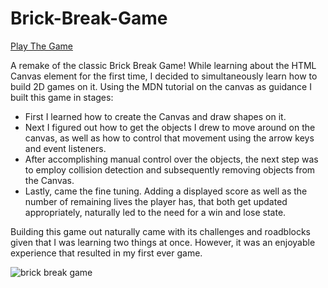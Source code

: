 # Brick-Break-Game

[Play The Game](https://pages.git.generalassemb.ly/OneilCampbell/Brick-Break-Game)

A remake of the classic Brick Break Game! While learning about the HTML Canvas element for the first time, I decided to simultaneously learn how to build 2D games on it. Using the MDN tutorial on the canvas as guidance I built this game in stages:

- First I learned how to create the Canvas and draw shapes on it.
- Next I figured out how to get the objects I drew to move around on the canvas, as well as how to control that movement using the arrow keys and event listeners.
- After accomplishing manual control over the objects, the next step was to employ collision detection and subsequently removing objects from the Canvas.
- Lastly, came the fine tuning. Adding a displayed score as well as the number of remaining lives the player has, that both get updated appropriately, naturally led to the need for a win and lose state.

Building this game out naturally came with its challenges and roadblocks given that I was learning two things at once. However, it was an enjoyable experience that resulted in my first ever game.

<img src="https://res.cloudinary.com/oneilcampbell/image/upload/v1556943312/BrickBreak.png" alt="brick break game">
